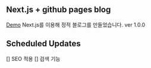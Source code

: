 ## Next.js + github pages blog

[Demo](https://unicorn-is-here.com)
Next.js를 이용해 정적 블로그를 만들었습니다.
ver 1.0.0

## Scheduled Updates
[] SEO 적용
[] 검색 기능